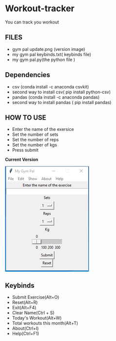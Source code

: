 # Workout-tracker

<p> You can track you workout </p>

## FILES 
<ul>
  <li> gym pal update.png (version image) </li>
  <li> my gym pal keybinds.txt( keybinds file) </li>
  <li> my gym pal.py(the python file ) </li>
</ul>

## Dependencies

 <ul>
  <li> csv (conda install -c anaconda csvkit) </li>
  <li> second way to install csv( pip install python-csv) </li>
  <li> pandas (conda install -c anaconda pandas) </li>
  <li> second way to install pandas ( pip install pandas) </li>
</ul>

## HOW TO USE

<ul>
  <li> Enter the name of the exersice </li>
  <li> Set the number of sets </li>
  <li> Set the number of reps </li>
  <li> Set the number of kgs </li>
  <li> Press submit </li>
 </ul>
  

**Current Version**

<p><img src ="my gym pal.png" title = "Gym Pal Version"/> </p>

## Keybinds

 <ul>
  <li> Submit Exercise(Alt+O) </li>
  <li> Reset(Alt+R) </li>
  <li> Exit(Alt+F4) </li>
  <li> Clear Name(Ctrl + S) </li>
  <li> Today's Workout(Alt+W) </li>
  <li> Total workouts this month(Alt+T) </li>
  <li> About(Ctrl+I) </li>
  <li> Help(Ctrl+F1) </li>
</ul>
